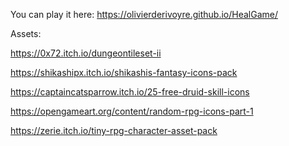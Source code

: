 

You can play it here:
https://olivierderivoyre.github.io/HealGame/


Assets:

https://0x72.itch.io/dungeontileset-ii

https://shikashipx.itch.io/shikashis-fantasy-icons-pack

https://captaincatsparrow.itch.io/25-free-druid-skill-icons

https://opengameart.org/content/random-rpg-icons-part-1

https://zerie.itch.io/tiny-rpg-character-asset-pack
